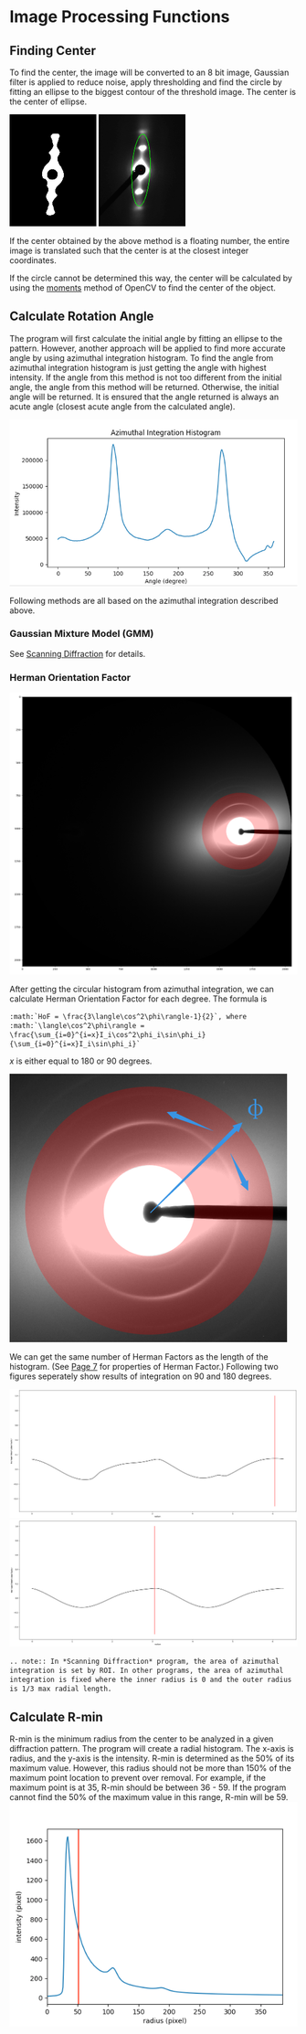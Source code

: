 # Image Processing Functions

## Finding Center
To find the center, the image will be converted to an 8 bit image, Gaussian filter is applied to reduce noise, apply thresholding and find the circle by fitting an ellipse to the biggest contour of the threshold image. The center is the center of ellipse. 

![-](../images/img_proc/thresh.png)  ![-](../images/img_proc/center2.png)

If the center obtained by the above method is a floating number, the entire image is translated such that the center is at the closest integer coordinates. 

If the circle cannot be determined this way, the center will be calculated by using the [moments](http://docs.opencv.org/2.4/modules/imgproc/doc/structural_analysis_and_shape_descriptors.html?highlight=moments#moments) method of OpenCV to find the center of the object.

## Calculate Rotation Angle
The program will first calculate the initial angle by fitting an ellipse to the pattern. However, another approach will be applied to find more accurate angle by using azimuthal integration histogram. To find the angle from azimuthal integration histogram is just getting the angle with highest intensity. If the angle from this method is not too different from the initial angle, the angle from this method will be returned. Otherwise, the initial angle will be returned. It is ensured that the angle returned is always an acute angle (closest acute angle from the calculated angle).

![-](../images/img_proc/azimuthal.png)

Following methods are all based on the azimuthal integration described above.
### Gaussian Mixture Model (GMM)
See [Scanning Diffraction](ScanningDiffraction/Scanning-Diffraction--How-it-works.html#finding-other-properties-of-each-ring) for details.

### Herman Orientation Factor
![-](../images/orientation/hof00.png)

After getting the circular histogram from azimuthal integration, we can calculate Herman Orientation Factor for each degree. The formula is
```eval_rst
:math:`HoF = \frac{3\langle\cos^2\phi\rangle-1}{2}`, where 
:math:`\langle\cos^2\phi\rangle = \frac{\sum_{i=0}^{i=x}I_i\cos^2\phi_i\sin\phi_i}{\sum_{i=0}^{i=x}I_i\sin\phi_i}`
```
*x* is either equal to 180 or 90 degrees.

![-](../images/orientation/hof01.png)

We can get the same number of Herman Factors as the length of the histogram. (See [Page 7](http://www.personal.psu.edu/irh1/PDF/Orientation.pdf) for properties of Herman Factor.) Following two figures seperately show results of integration on 90 and 180 degrees.

![-](../images/orientation/hof02.png)
![-](../images/orientation/hof03.png)

```eval_rst
.. note:: In *Scanning Diffraction* program, the area of azimuthal integration is set by ROI. In other programs, the area of azimuthal integration is fixed where the inner radius is 0 and the outer radius is 1/3 max radial length.
```

## Calculate R-min
R-min is the minimum radius from the center to be analyzed in a given diffraction pattern. The program will create a radial histogram. The x-axis is radius, and the y-axis is the intensity. R-min is determined as the 50% of its maximum value. However, this radius should not be more than 150% of the maximum point location to prevent over removal. For example, if the maximum point is at 35, R-min should be between 36 - 59. If the program cannot find the 50% of the maximum value in this range, R-min will be 59.
![-](../images/img_proc/rmin.png)
